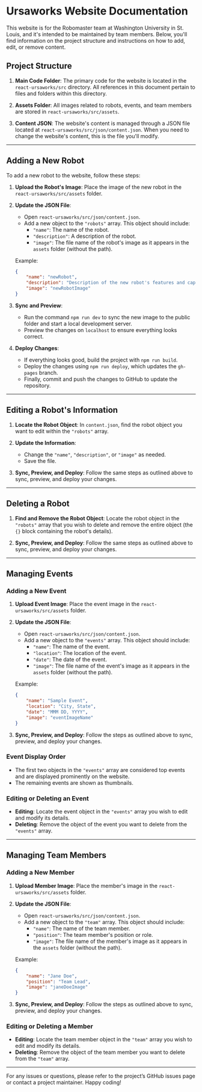 
# Ursaworks Website Documentation

This website is for the Robomaster team at Washington University in St. Louis, and it's intended to be maintained by team members. Below, you'll find information on the project structure and instructions on how to add, edit, or remove content.

## Project Structure

1. **Main Code Folder**: The primary code for the website is located in the `react-ursaworks/src` directory. All references in this document pertain to files and folders within this directory.

2. **Assets Folder**: All images related to robots, events, and team members are stored in `react-ursaworks/src/assets`.

3. **Content JSON**: The website's content is managed through a JSON file located at `react-ursaworks/src/json/content.json`. When you need to change the website's content, this is the file you'll modify.

---

## Adding a New Robot

To add a new robot to the website, follow these steps:

1. **Upload the Robot's Image**: Place the image of the new robot in the `react-ursaworks/src/assets` folder.

2. **Update the JSON File**:
   - Open `react-ursaworks/src/json/content.json`.
   - Add a new object to the `"robots"` array. This object should include:
     - `"name"`: The name of the robot.
     - `"description"`: A description of the robot.
     - `"image"`: The file name of the robot's image as it appears in the `assets` folder (without the path).

   Example:
   ```json
   {
       "name": "newRobot",
       "description": "Description of the new robot's features and capabilities.",
       "image": "newRobotImage"
   }
   ```

3. **Sync and Preview**:
   - Run the command `npm run dev` to sync the new image to the public folder and start a local development server.
   - Preview the changes on `localhost` to ensure everything looks correct.

4. **Deploy Changes**:
   - If everything looks good, build the project with `npm run build`.
   - Deploy the changes using `npm run deploy`, which updates the `gh-pages` branch.
   - Finally, commit and push the changes to GitHub to update the repository.

---

## Editing a Robot's Information

1. **Locate the Robot Object**: In `content.json`, find the robot object you want to edit within the `"robots"` array.

2. **Update the Information**:
   - Change the `"name"`, `"description"`, or `"image"` as needed. 
   - Save the file.

3. **Sync, Preview, and Deploy**: Follow the same steps as outlined above to sync, preview, and deploy your changes.

---

## Deleting a Robot

1. **Find and Remove the Robot Object**: Locate the robot object in the `"robots"` array that you wish to delete and remove the entire object (the `{}` block containing the robot's details).

2. **Sync, Preview, and Deploy**: Follow the same steps as outlined above to sync, preview, and deploy your changes.

---

## Managing Events

### Adding a New Event

1. **Upload Event Image**: Place the event image in the `react-ursaworks/src/assets` folder.

2. **Update the JSON File**:
   - Open `react-ursaworks/src/json/content.json`.
   - Add a new object to the `"events"` array. This object should include:
     - `"name"`: The name of the event.
     - `"location"`: The location of the event.
     - `"date"`: The date of the event.
     - `"image"`: The file name of the event's image as it appears in the `assets` folder (without the path).

   Example:
   ```json
   {
       "name": "Sample Event",
       "location": "City, State",
       "date": "MMM DD, YYYY",
       "image": "eventImageName"
   }
   ```

3. **Sync, Preview, and Deploy**: Follow the steps as outlined above to sync, preview, and deploy your changes.

### Event Display Order

- The first two objects in the `"events"` array are considered top events and are displayed prominently on the website.
- The remaining events are shown as thumbnails.

### Editing or Deleting an Event

- **Editing**: Locate the event object in the `"events"` array you wish to edit and modify its details.
- **Deleting**: Remove the object of the event you want to delete from the `"events"` array.

---

## Managing Team Members

### Adding a New Member

1. **Upload Member Image**: Place the member's image in the `react-ursaworks/src/assets` folder.

2. **Update the JSON File**:
   - Open `react-ursaworks/src/json/content.json`.
   - Add a new object to the `"team"` array. This object should include:
     - `"name"`: The name of the team member.
     - `"position"`: The team member's position or role.
     - `"image"`: The file name of the member's image as it appears in the `assets` folder (without the path).

   Example:
   ```json
   {
       "name": "Jane Doe",
       "position": "Team Lead",
       "image": "janeDoeImage"
   }
   ```

3. **Sync, Preview, and Deploy**: Follow the steps as outlined above to sync, preview, and deploy your changes.

### Editing or Deleting a Member

- **Editing**: Locate the team member object in the `"team"` array you wish to edit and modify its details.
- **Deleting**: Remove the object of the team member you want to delete from the `"team"` array.

---

For any issues or questions, please refer to the project’s GitHub issues page or contact a project maintainer. Happy coding! 
